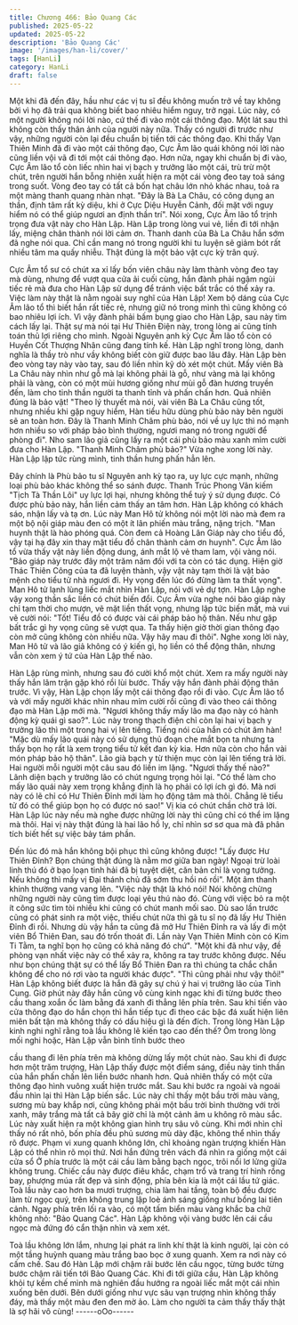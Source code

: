 ```yaml
---
title: Chương 466: Bảo Quang Các
published: 2025-05-22
updated: 2025-05-22
description: 'Bảo Quang Các'
image: '/images/han-li/cover/'
tags: [HanLi]
category: HanLi
draft: false
---
```


Một khi đã đến đây, hầu như các vị tu sĩ đều không muốn trở về
tay không bởi vì họ đã trải qua không biết bao nhiêu hiểm nguy,
trở ngại. Lúc này, có một người không nói lời nào, cứ thế đi vào
một cái thông đạo.
Một lát sau thì không còn thấy thân ảnh của người này nữa.
Thấy có người đi trước như vậy, những người còn lại đều chuẩn
bị tiến tới các thông đạo.
Khi thấy Vạn Thiên Minh đã đi vào một cái thông đạo, Cực Âm lão
quái không nói lời nào cũng liền vội vã đi tới một cái thông đạo.
Hơn nữa, ngay khi chuẩn bị đi vào, Cực Âm lão tổ còn liếc nhìn
hai vị bạch y trưởng lão một cái, trù trừ một chút, trên người hắn
bỗng nhiên xuất hiện ra một cái vòng đeo tay toả sáng trong suốt.
Vòng đeo tay có tất cả bốn hạt châu lớn nhỏ khác nhau, toả ra
một màng thanh quang nhàn nhạt.
"Đây là Bà La Châu, có công dụng an thần, định tâm rất kỳ diệu,
khi ở Cực Diệu Huyễn Cảnh, đối mặt với nguy hiểm nó có thể giúp
ngươi an định thần trí".
Nói xong, Cực Âm lão tổ trịnh trọng đưa vật này cho Hàn Lập.
Hàn Lập trong lòng vui vẻ, liền đi tới nhận lấy, miệng chân thành
nói lời cảm ơn.
Thanh danh của Bà La Châu hắn sớm đã nghe nói qua. Chỉ cần
mang nó trong người khi tu luyện sẽ giảm bót rất nhiều tâm ma
quấy nhiễu. Thật đúng là một bảo vật cực kỳ trân quý.

Cực Âm tổ sư có chút xa xỉ lấy bốn viên châu này làm thành vòng
đeo tay mà dùng, nhưng để vượt qua cửa ải cuối cùng, hắn đành
phải ngậm ngùi tiếc rẻ mà đưa cho Hàn Lập sử dụng để tránh
việc bất trắc có thể xảy ra.
Việc làm này thật là nằm ngoài suy nghĩ của Hàn Lập!
Xem bộ dáng của Cực Âm lão tổ thì biết hắn rất tiếc rẻ, nhưng giữ
nó trong mình thì cũng không có bao nhiêu lợi ích. Vì vậy đành
phải bấm bụng giao cho Hàn Lập, sau này tìm cách lấy lại.
Thật sự mà nói tại Hư Thiên Điện này, trong lòng ai cũng tính toán
thủ lợi riêng cho mình. Ngoài Nguyên anh kỳ Cực Âm lão tổ còn
có Huyền Cốt Thượng Nhân cũng đang tính kế.
Hàn Lập nghĩ trong lòng, danh nghĩa là thầy trò như vầy không
biết còn giữ được bao lâu đây.
Hàn Lập bèn đeo vòng tay này vào tay, sau đó liền nhìn kỹ dò xét
một chút.
Mấy viên Bà La Châu này nhìn như gỗ mà lại không phải là gỗ,
như vàng mà lại không phải là vàng, còn có một mùi hương giống
như mùi gỗ đàn hương truyền đến, làm cho tinh thần người ta
thanh tỉnh và phấn chấn hơn.
Quả nhiên đúng là bảo vật!
"Theo lý thuyết mà nói, vài viên Bà La Châu cũng tốt, nhưng
nhiều khi gặp nguy hiểm, Hàn tiểu hữu dùng phù bảo này bên
người sẽ an toàn hơn. Đây là Thanh Minh Châm phù bảo, nói về
uy lực thì nó mạnh hơn nhiều so với pháp bảo bình thường, ngươi
mang nó trong người để phòng đi".
Nho sam lão giả cũng lấy ra một cái phù bảo màu xanh mỉm cười
đưa cho Hàn Lập.
"Thanh Minh Châm phù bảo?" Vừa nghe xong lời này. Hàn Lập
lập tức rùng mình, tinh thần hưng phấn hẳn lên.

Đây chính là Phù bảo tu sĩ Nguyên anh kỳ tạo ra, uy lực cực
mạnh, những loại phù bảo khác không thể so sánh được.
Thanh Trúc Phong Vân kiếm "Tịch Tà Thần Lôi" uy lực lợi hại,
nhưng không thể tuỳ ý sử dụng được.
Có được phù bảo này, hắn liền cảm thấy an tâm hơn.
Hàn Lập không có khách sáo, nhận lấy và tạ ơn.
Lúc này Man Hô tử không nói một lời nào mà đem ra một bộ nội
giáp màu đen có một ít lân phiến màu trắng, nặng trịch.
"Man huynh thật là hào phóng quá. Còn đem cả Hoàng Lân Giáp
này cho tiểu đồ, vậy tại hạ đây xin thay mặt tiểu đồ chân thành
cảm ơn huynh".
Cực Âm lão tổ vừa thấy vật này liền động dung, ánh mắt lộ vẻ
tham lam, vội vàng nói.
"Bảo giáp này trước đây một trăm năm đối với ta còn có tác dụng.
Hiện giờ Thác Thiên Công của ta đã luyện thành, vậy vật này tạm
thời là vật bảo mệnh cho tiểu tử nhà ngươi đi. Hy vọng đến lúc đó
đừng làm ta thất vọng".
Man Hô tử lạnh lùng liếc mắt nhìn Hàn Lập, nói với vẻ dự tợn.
Hàn Lập nghe vậy xong thần sắc liền có chút biến đổi.
Cực Âm vừa nghe nói bảo giáp này chỉ tạm thời cho mượn, vẽ
mặt liền thất vọng, nhưng lập tức biến mất, mà vui vẽ cười nói:
"Tốt! Tiểu đồ có được vài cái pháp bảo hộ thân. Nếu như gặp bất
trắc gì hy vọng cũng sẽ vượt qua. Ta thấy hiện giờ thời gian thông
đạo còn mở cũng không còn nhiều nữa. Vậy hãy mau đi thôi".
Nghe xong lời này, Man Hô tử và lão giả không có ý kiến gì, họ
liền có thể động thân, nhưng vẫn còn xem ý tứ của Hàn Lập thế
nào.

Hàn Lập rùng mình, nhưng sau đó cười khổ một chút.
Xem ra mấy người này thấy hắn lâm trận gặp khó rồi lùi bước.
Thấy vậy hắn đành phải động thân trước.
Vì vậy, Hàn Lập chọn lấy một cái thông đạo rồi đi vào. Cực Âm
lão tổ và với mấy người khác nhìn nhau mỉm cười rồi cũng đi vào
theo cái thông đạo mà Hàn Lập mới mà.
"Ngươi không thấy mấy lão ma đạo này có hành động kỳ quái gì
sao?".
Lúc này trong thạch điện chỉ còn lại hai vị bạch y trưởng lão thì
một trong hai vị lên tiếng.
Tiếng nói của hắn có chút âm hàn!
"Mặc dù mấy lão quái này có sử dụng thủ đoạn che mắt bọn ta
nhưng ta thấy bọn họ rất là xem trọng tiểu tử kết đan kỳ kia. Hơn
nữa còn cho hắn vài món pháp bảo hộ thân".
Lão già bạch y từ thiện mục còn lại lên tiếng trả lời.
Hai người mỗi người một câu sau đó liền im lặng.
"Ngươi thấy thế nào?" Lãnh diện bạch y trưởng lão có chút ngưng
trọng hỏi lại.
"Có thể làm cho mấy lão quái này xem trọng khẳng định là họ
phải có lợi ích gì đó. Mà nơi này có lẽ chỉ có Hư Thiên Đỉnh mới
làm họ động tâm mà thôi. Chẳng lẽ tiểu tử đó có thể giúp bọn họ
có được nó sao!"
Vị kia có chút chần chờ trả lời.
Hàn Lập lúc này nếu mà nghe được những lời này thì cũng chỉ có
thể im lặng mà thôi.
Hai vị này thật đúng là hai lão hồ ly, chỉ nhìn sơ sơ qua mà đã
phân tích biết hết sự việc bảy tám phần.

Đến lúc đó mà hắn không bội phục thì cũng không được!
"Lấy được Hư Thiên Đỉnh? Bọn chúng thật đúng là nằm mơ giữa
ban ngày! Ngoại trừ loài linh thú đó ở bạo loạn tinh hải đã bị tuyệt
diệt, căn bản chỉ là vọng tưởng. Nếu không thì mấy vị Đại thánh
chủ đã sớm thu hồi nó rồi".
Một âm thanh khinh thường vang vang lên.
"Việc này thật là khó nói! Nói không chừng những người này cũng
tìm được loại yêu thú nào đó. Cùng với việc bỏ ra một ít công sức
tìm tòi nhiều khi cũng có chút manh mối sao. Dù sao lần trước
cũng có phát sinh ra một việc, thiếu chút nữa thì gã tu sĩ nọ đã lấy
Hư Thiên Đỉnh đi rồi. Nhưng dù vậy hắn ta cũng đã mở Hư Thiên
Đỉnh ra và lấy đi một viên Bổ Thiên Đan, sau đó trốn thoát đi. Lần
này Vạn Thiên Minh còn có Kim Ti Tằm, ta nghĩ bọn họ cũng có
khả năng đó chứ".
"Một khi đã như vậy, đề phòng vạn nhất việc này có thể xảy ra,
không ra tay trước không được. Nếu như bọn chúng thật sự có
thể lấy Bổ Thiên Đan ra thì chúng ta chắc chắn không để cho nó
rơi vào ta người khác được".
"Thì cũng phải như vậy thôi!"
Hàn Lập không biết được là hắn đã gây sự chú ý hai vị trưởng lão
của Tinh Cung.
Giờ phút này đây hắn cũng vô cùng kinh ngạc khi đi từng bước
theo cầu thang xoắn ốc làm bằng đá xanh đi thẳng lên phía trên.
Sau khi tiến vào cửa thông đạo do hắn chọn thì hắn tiếp tục đi
theo các bậc đá xuất hiện liên miên bất tận mà không thấy có dấu
hiệu gì là đến đích.
Trong lòng Hàn Lập kinh nghi nghĩ rằng toà lầu không lẽ kiến tạo
cao đến thế?
Ôm trong lòng mối nghi hoặc, Hàn Lập vẫn bình tĩnh bước theo

cầu thang đi lên phía trên mà không dừng lấy một chút nào.
Sau khi đi được hơn một trăm trượng, Hàn Lập thấy được một
điểm sáng, điều này tinh thần của hắn phấn chấn lên liền bước
nhanh hơn. Quả nhiên thấy có một cửa thông đạo hình vuông
xuất hiện trước mắt.
Sau khi bước ra ngoài và ngoái đầu nhìn lại thì Hàn Lập biến sắc.
Lúc này chỉ thấy một bầu trời màu vàng, sương mù bay khắp nơi,
cũng không phải một bầu trời bình thường với trời xanh, mây
trắng mà tất cả bây giờ chỉ là một cảnh âm u không rõ màu sắc.
Lúc này xuất hiện ra một không gian hình trụ sâu vô cùng.
Khi mới nhìn chỉ thấy nó rất nhỏ, bốn phía đều phủ sương mù dày
đặc, không thể nhìn thấy rõ được.
Phạm vi xung quanh không lớn, chỉ khoảng ngàn trượng khiến
Hàn Lập có thể nhìn rõ mọi thứ.
Nơi hắn đứng trên vách đá nhìn ra giống một cái cửa sổ
Ở phía trước là một cái cầu làm bằng bạch ngọc, trôi nổi lơ lửng
giữa không trung.
Chiếc cầu này được điêu khắc, chạm trổ và trang trí hình rồng
bay, phượng múa rất đẹp và sinh động, phía bên kia là một cái lầu
tứ giác.
Toà lầu này cao hơn ba mươi trượng, chia làm hai tầng, toàn bộ
đều được làm từ ngọc quý, trên không trung lập loè ánh sáng
giống như bồng lai tiên cảnh.
Ngay phía trên lối ra vào, có một tấm biển màu vàng khắc ba chữ
không nhỏ: "Bảo Quang Các".
Hàn Lập không vội vàng bước lên cái cầu ngọc mà đứng đó cẩn
thận nhìn và xem xét.

Toà lầu không lớn lắm, nhưng lại phát ra linh khí thật là kinh
người, lại còn có một tầng huỳnh quang màu trắng bao bọc ở
xung quanh. Xem ra nơi này có cấm chế.
Sau đó Hàn Lập mới chậm rãi bước lên cầu ngọc, từng bước
từng bước chậm rãi tiến tới Bảo Quang Các.
Khi đi tới giữa cầu, Hàn Lập không khỏi tự kềm chế mình mà
nghiên đầu hướng ra ngoài liếc mắt một cái nhìn xuống bên dưới.
Bên dưới giống như vực sâu vạn trượng nhìn không thấy đáy, mà
thấy một màu đen đen mờ ảo. Làm cho người ta cảm thấy thấy
thật là sợ hãi vô cùng!
------oOo------
